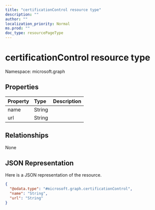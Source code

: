 ```yaml
---
title: "certificationControl resource type"
description: ""
author: ""
localization_priority: Normal
ms.prod: ""
doc_type: resourcePageType
---
```


# certificationControl resource type


Namespace: microsoft.graph



## Properties
|Property|Type|Description|
|:---|:---|:---|
|name|String||
|url|String||

## Relationships
None

## JSON Representation
Here is a JSON representation of the resource.
<!-- {
  "blockType": "resource",
  "@odata.type": "microsoft.graph.certificationControl"
}
-->
``` json
{
  "@odata.type": "#microsoft.graph.certificationControl",
  "name": "String",
  "url": "String"
}
```

